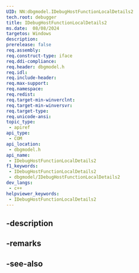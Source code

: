 ```yaml
---
UID: NN:dbgmodel.IDebugHostFunctionLocalDetails2
tech.root: debugger
title: IDebugHostFunctionLocalDetails2
ms.date:  08/08/2024
targetos: Windows
description: 
prerelease: false
req.assembly: 
req.construct-type: iface
req.ddi-compliance: 
req.header: dbgmodel.h
req.idl: 
req.include-header: 
req.max-support: 
req.namespace: 
req.redist: 
req.target-min-winverclnt: 
req.target-min-winversvr: 
req.target-type: 
req.unicode-ansi: 
topic_type:
 - apiref
api_type:
 - COM
api_location:
 - dbgmodel.h
api_name:
 - IDebugHostFunctionLocalDetails2
f1_keywords:
 - IDebugHostFunctionLocalDetails2
 - dbgmodel/IDebugHostFunctionLocalDetails2
dev_langs:
 - c++
helpviewer_keywords:
 - IDebugHostFunctionLocalDetails2
---
```


## -description

## -remarks

## -see-also

